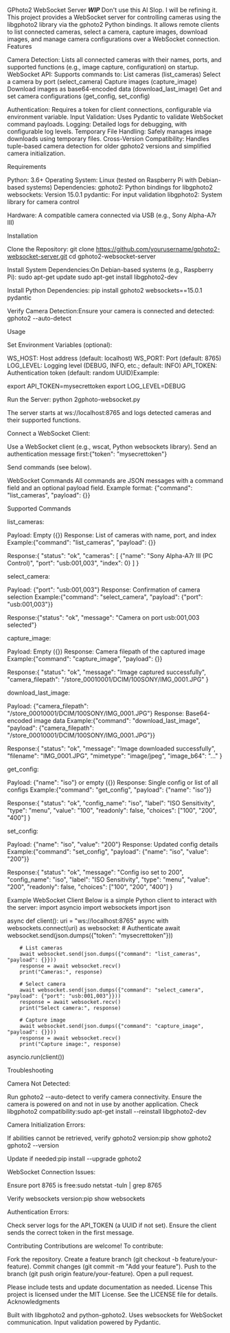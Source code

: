 GPhoto2 WebSocket Server  ***WIP*** Don't use this AI Slop. I will be refining it.
This project provides a WebSocket server for controlling cameras using the libgphoto2 library via the gphoto2 Python bindings. It allows remote clients to list connected cameras, select a camera, capture images, download images, and manage camera configurations over a WebSocket connection.
Features

Camera Detection: Lists all connected cameras with their names, ports, and supported functions (e.g., image capture, configuration) on startup.
WebSocket API: Supports commands to:
List cameras (list_cameras)
Select a camera by port (select_camera)
Capture images (capture_image)
Download images as base64-encoded data (download_last_image)
Get and set camera configurations (get_config, set_config)


Authentication: Requires a token for client connections, configurable via environment variable.
Input Validation: Uses Pydantic to validate WebSocket command payloads.
Logging: Detailed logs for debugging, with configurable log levels.
Temporary File Handling: Safely manages image downloads using temporary files.
Cross-Version Compatibility: Handles tuple-based camera detection for older gphoto2 versions and simplified camera initialization.

Requirements

Python: 3.6+
Operating System: Linux (tested on Raspberry Pi with Debian-based systems)
Dependencies:
gphoto2: Python bindings for libgphoto2
websockets: Version 15.0.1
pydantic: For input validation
libgphoto2: System library for camera control


Hardware: A compatible camera connected via USB (e.g., Sony Alpha-A7r III)

Installation

Clone the Repository:
git clone https://github.com/yourusername/gphoto2-websocket-server.git
cd gphoto2-websocket-server


Install System Dependencies:On Debian-based systems (e.g., Raspberry Pi):
sudo apt-get update
sudo apt-get install libgphoto2-dev


Install Python Dependencies:
pip install gphoto2 websockets==15.0.1 pydantic


Verify Camera Detection:Ensure your camera is connected and detected:
gphoto2 --auto-detect



Usage

Set Environment Variables (optional):

WS_HOST: Host address (default: localhost)
WS_PORT: Port (default: 8765)
LOG_LEVEL: Logging level (DEBUG, INFO, etc.; default: INFO)
API_TOKEN: Authentication token (default: random UUID)Example:

export API_TOKEN=mysecrettoken
export LOG_LEVEL=DEBUG


Run the Server:
python 2gphoto-websocket.py

The server starts at ws://localhost:8765 and logs detected cameras and their supported functions.

Connect a WebSocket Client:

Use a WebSocket client (e.g., wscat, Python websockets library).
Send an authentication message first:{"token": "mysecrettoken"}


Send commands (see below).



WebSocket Commands
All commands are JSON messages with a command field and an optional payload field. Example format:
{"command": "list_cameras", "payload": {}}

Supported Commands

list_cameras:

Payload: Empty ({})
Response: List of cameras with name, port, and index
Example:{"command": "list_cameras", "payload": {}}

Response:{
  "status": "ok",
  "cameras": [
    {"name": "Sony Alpha-A7r III (PC Control)", "port": "usb:001,003", "index": 0}
  ]
}




select_camera:

Payload: {"port": "usb:001,003"}
Response: Confirmation of camera selection
Example:{"command": "select_camera", "payload": {"port": "usb:001,003"}}

Response:{"status": "ok", "message": "Camera on port usb:001,003 selected"}




capture_image:

Payload: Empty ({})
Response: Camera filepath of the captured image
Example:{"command": "capture_image", "payload": {}}

Response:{
  "status": "ok",
  "message": "Image captured successfully",
  "camera_filepath": "/store_00010001/DCIM/100SONY/IMG_0001.JPG"
}




download_last_image:

Payload: {"camera_filepath": "/store_00010001/DCIM/100SONY/IMG_0001.JPG"}
Response: Base64-encoded image data
Example:{"command": "download_last_image", "payload": {"camera_filepath": "/store_00010001/DCIM/100SONY/IMG_0001.JPG"}}

Response:{
  "status": "ok",
  "message": "Image downloaded successfully",
  "filename": "IMG_0001.JPG",
  "mimetype": "image/jpeg",
  "image_b64": "..."
}




get_config:

Payload: {"name": "iso"} or empty ({})
Response: Single config or list of all configs
Example:{"command": "get_config", "payload": {"name": "iso"}}

Response:{
  "status": "ok",
  "config_name": "iso",
  "label": "ISO Sensitivity",
  "type": "menu",
  "value": "100",
  "readonly": false,
  "choices": ["100", "200", "400"]
}




set_config:

Payload: {"name": "iso", "value": "200"}
Response: Updated config details
Example:{"command": "set_config", "payload": {"name": "iso", "value": "200"}}

Response:{
  "status": "ok",
  "message": "Config iso set to 200",
  "config_name": "iso",
  "label": "ISO Sensitivity",
  "type": "menu",
  "value": "200",
  "readonly": false,
  "choices": ["100", "200", "400"]
}





Example WebSocket Client
Below is a simple Python client to interact with the server:
import asyncio
import websockets
import json

async def client():
    uri = "ws://localhost:8765"
    async with websockets.connect(uri) as websocket:
        # Authenticate
        await websocket.send(json.dumps({"token": "mysecrettoken"}))
        
        # List cameras
        await websocket.send(json.dumps({"command": "list_cameras", "payload": {}}))
        response = await websocket.recv()
        print("Cameras:", response)
        
        # Select camera
        await websocket.send(json.dumps({"command": "select_camera", "payload": {"port": "usb:001,003"}}))
        response = await websocket.recv()
        print("Select camera:", response)
        
        # Capture image
        await websocket.send(json.dumps({"command": "capture_image", "payload": {}}))
        response = await websocket.recv()
        print("Capture image:", response)

asyncio.run(client())

Troubleshooting

Camera Not Detected:

Run gphoto2 --auto-detect to verify camera connectivity.
Ensure the camera is powered on and not in use by another application.
Check libgphoto2 compatibility:sudo apt-get install --reinstall libgphoto2-dev




Camera Initialization Errors:

If abilities cannot be retrieved, verify gphoto2 version:pip show gphoto2
gphoto2 --version


Update if needed:pip install --upgrade gphoto2




WebSocket Connection Issues:

Ensure port 8765 is free:sudo netstat -tuln | grep 8765


Verify websockets version:pip show websockets




Authentication Errors:

Check server logs for the API_TOKEN (a UUID if not set).
Ensure the client sends the correct token in the first message.



Contributing
Contributions are welcome! To contribute:

Fork the repository.
Create a feature branch (git checkout -b feature/your-feature).
Commit changes (git commit -m "Add your feature").
Push to the branch (git push origin feature/your-feature).
Open a pull request.

Please include tests and update documentation as needed.
License
This project is licensed under the MIT License. See the LICENSE file for details.
Acknowledgments

Built with libgphoto2 and python-gphoto2.
Uses websockets for WebSocket communication.
Input validation powered by Pydantic.

